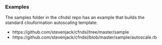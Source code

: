 ### Examples

The samples folder in the cfndsl repo has an example that builds the standard clouformation autoscaling template: <!-- .element: class="padded" -->

* <!-- .element: class="padded" --> https://github.com/stevenjack/cfndsl/tree/master/sample 
* <!-- .element: class="padded" --> https://github.com/stevenjack/cfndsl/blob/master/sample/autoscale.rb 

